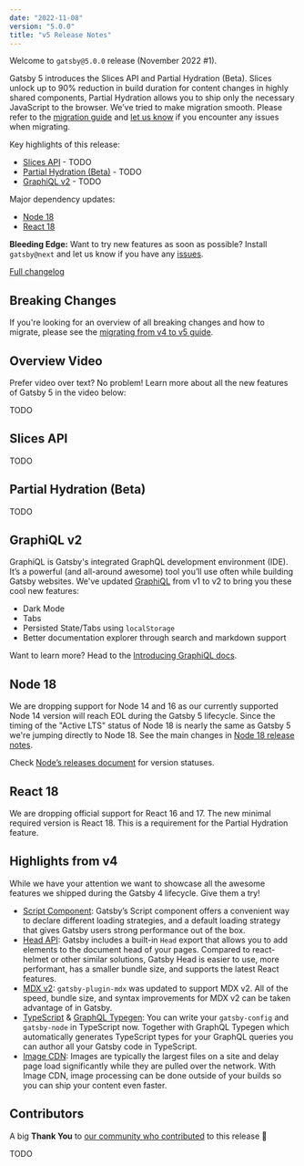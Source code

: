 ```yaml
---
date: "2022-11-08"
version: "5.0.0"
title: "v5 Release Notes"
---
```


Welcome to `gatsby@5.0.0` release (November 2022 #1).

Gatsby 5 introduces the Slices API and Partial Hydration (Beta). Slices unlock up to 90% reduction in build duration for content changes in highly shared components, Partial Hydration allows you to ship only the necessary JavaScript to the browser.
We’ve tried to make migration smooth. Please refer to the [migration guide](/docs/reference/release-notes/migrating-from-v4-to-v5/)
and [let us know](https://github.com/gatsbyjs/gatsby/issues/new/choose) if you encounter any issues when migrating.

Key highlights of this release:

- [Slices API](#slices-api) - TODO
- [Partial Hydration (Beta)](#partial-hydration-beta) - TODO
- [GraphiQL v2](#graphiql-v2) - TODO

Major dependency updates:

- [Node 18](#node-18)
- [React 18](#react-18)

**Bleeding Edge:** Want to try new features as soon as possible? Install `gatsby@next` and let us know
if you have any [issues](https://github.com/gatsbyjs/gatsby/issues).

[Full changelog][full-changelog]

## Breaking Changes

If you're looking for an overview of all breaking changes and how to migrate, please see the [migrating from v4 to v5 guide](/docs/reference/release-notes/migrating-from-v4-to-v5/).

## Overview Video

Prefer video over text? No problem! Learn more about all the new features of Gatsby 5 in the video below:

TODO

## Slices API

TODO

## Partial Hydration (Beta)

TODO

## GraphiQL v2

GraphiQL is Gatsby's integrated GraphQL development environment (IDE). It’s a powerful (and all-around awesome) tool you’ll use often while building Gatsby websites. We've updated [GraphiQL](https://github.com/graphql/graphiql/tree/main/packages/graphiql) from v1 to v2 to bring you these cool new features:

- Dark Mode
- Tabs
- Persisted State/Tabs using `localStorage`
- Better documentation explorer through search and markdown support

Want to learn more? Head to the [Introducing GraphiQL docs](/docs/how-to/querying-data/running-queries-with-graphiql/).

## Node 18

We are dropping support for Node 14 and 16 as our currently supported Node 14 version will reach EOL during the Gatsby 5 lifecycle. Since the timing of the "Active LTS" status of Node 18 is nearly the same as Gatsby 5 we're jumping directly to Node 18. See the main changes in [Node 18 release notes](https://nodejs.org/en/blog/release/v18.0.0/).

Check [Node’s releases document](https://github.com/nodejs/Release#nodejs-release-working-group) for version statuses.

## React 18

We are dropping official support for React 16 and 17. The new minimal required version is React 18. This is a requirement for the Partial Hydration feature.

## Highlights from v4

While we have your attention we want to showcase all the awesome features we shipped during the Gatsby 4 lifecycle. Give them a try!

- [Script Component](/docs/reference/built-in-components/gatsby-script/): Gatsby’s Script component offers a convenient way to declare different loading strategies, and a default loading strategy that gives Gatsby users strong performance out of the box.
- [Head API](/docs/reference/built-in-components/gatsby-head/): Gatsby includes a built-in `Head` export that allows you to add elements to the document head of your pages. Compared to react-helmet or other similar solutions, Gatsby Head is easier to use, more performant, has a smaller bundle size, and supports the latest React features.
- [MDX v2](/plugins/gatsby-plugin-mdx/): `gatsby-plugin-mdx` was updated to support MDX v2. All of the speed, bundle size, and syntax improvements for MDX v2 can be taken advantage of in Gatsby.
- [TypeScript](/docs/how-to/custom-configuration/typescript/) & [GraphQL Typegen](/docs/how-to/local-development/graphql-typegen/): You can write your `gatsby-config` and `gatsby-node` in TypeScript now. Together with GraphQL Typegen which automatically generates TypeScript types for your GraphQL queries you can author all your Gatsby code in TypeScript.
- [Image CDN](/blog/image-cdn-lightning-fast-image-processing-for-gatsby-cloud/): Images are typically the largest files on a site and delay page load significantly while they are pulled over the network. With Image CDN, image processing can be done outside of your builds so you can ship your content even faster.

## Contributors

A big **Thank You** to [our community who contributed][full-changelog] to this release 💜

TODO

[full-changelog]: https://github.com/gatsbyjs/gatsby/compare/gatsby@4.24.0-next.0...gatsby@5.0.0
